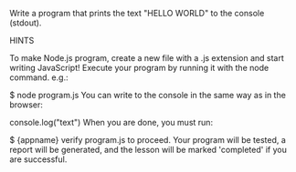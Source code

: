 Write a program that prints the text "HELLO WORLD" to the console (stdout).

HINTS

To make Node.js program, create a new file with a .js extension and start writing JavaScript! Execute your program by running it with the node command. e.g.:

$ node program.js
You can write to the console in the same way as in the browser:

console.log("text")
When you are done, you must run:

$ {appname} verify program.js
to proceed. Your program will be tested, a report will be generated, and the lesson will be marked 'completed' if you are successful.


